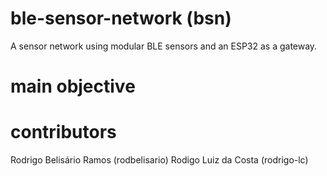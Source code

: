 # ble-sensor-network (bsn)
A sensor network using modular BLE sensors and an ESP32 as a gateway.

# main objective

# contributors
Rodrigo Belisário Ramos (rodbelisario)
Rodigo Luiz da Costa (rodrigo-lc)
